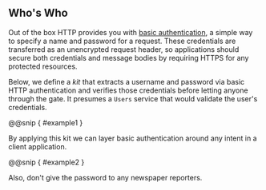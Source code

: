 Who's Who
---------

Out of the box HTTP provides you with [basic authentication][basic],
a simple way to specify a name and password for a request. These
credentials are transferred as an unencrypted request header, so
applications should secure both credentials and message bodies by
requiring HTTPS for any protected resources.

[basic]: https://en.wikipedia.org/wiki/Basic_access_authentication

Below, we define a *kit* that extracts a username and password via
basic HTTP authentication and verifies those credentials before
letting anyone through the gate. It presumes a `Users` service that
would validate the user's credentials.

@@snip [ ](../../main/scala/09/a.scala) { #example1 }

By applying this kit we can layer basic authentication around any
intent in a client application.

@@snip [ ](../../main/scala/09/a.scala) { #example2 }

Also, don't give the password to any newspaper reporters.
